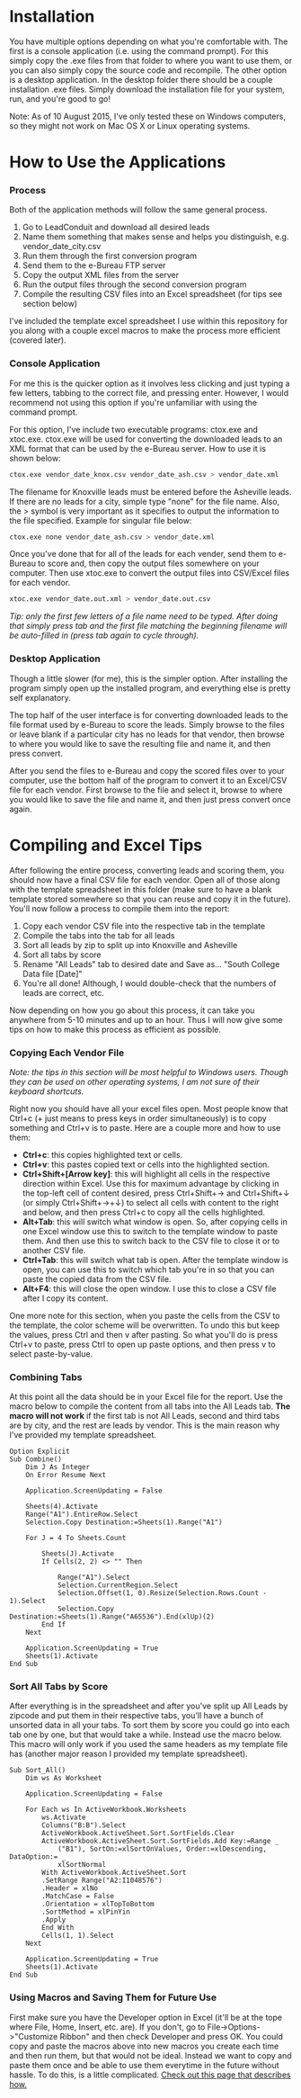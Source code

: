 Installation
=============

You have multiple options depending on what you're comfortable with. The first
is a console application (i.e. using the command prompt). For this simply copy
the .exe files from that folder to where you want to use them, or you can also
simply copy the source code and recompile. The other option is a desktop
application. In the desktop folder there should be a couple installation .exe
files. Simply download the installation file for your system, run, and you're good to go!

Note: As of 10 August 2015, I've only tested these on Windows computers, so they
might not work on Mac OS X or Linux operating systems.


How to Use the Applications
=============================

### Process

Both of the application methods will follow the same general process.

1. Go to LeadConduit and download all desired leads
2. Name them something that makes sense and helps you distinguish, e.g. vendor_date_city.csv
3. Run them through the first conversion program
4. Send them to the e-Bureau FTP server
5. Copy the output XML files from the server
6. Run the output files through the second conversion program
7. Compile the resulting CSV files into an Excel spreadsheet (for tips see section below)

I've included the template excel spreadsheet I use within this repository for you
along with a couple excel macros to make the process more efficient (covered later).

### Console Application

For me this is the quicker option as it involves less clicking and just typing
a few letters, tabbing to the correct file, and pressing enter. However, I 
would recommend not using this option if you're unfamiliar with using the 
command prompt.

For this option, I've include two executable programs: ctox.exe and xtoc.exe. ctox.exe 
will be used for converting the downloaded leads to an XML format that can be used
by the e-Bureau server. How to use it is shown below:

```bash
ctox.exe vendor_date_knox.csv vendor_date_ash.csv > vendor_date.xml
```

The filename for Knoxville leads must be entered before the Asheville leads. If there are
no leads for a city, simple type "none" for the file name. Also, the > symbol is very important
as it specifies to output the information to the file specified. Example for singular file below:

```bash
ctox.exe none vendor_date_ash.csv > vendor_date.xml
```

Once you've done that for all of the leads for each vender, send them to e-Bureau to score 
and, then copy the output files somewhere on your computer. Then use xtoc.exe to convert the output files into 
CSV/Excel files for each vendor.

```bash
xtoc.exe vendor_date.out.xml > vendor_date.out.csv
```

*Tip: only the first few letters of a file name need to be typed. After doing that simply press tab 
and the first file matching the beginning filename will be auto-filled in (press tab again to cycle through).*

### Desktop Application

Though a little slower (for me), this is the simpler option. After installing the program simply
open up the installed program, and everything else is pretty self explanatory. 

The top half of the user interface is for converting downloaded leads to the 
file format used by e-Bureau to score the leads. Simply browse to the files or 
leave blank if a particular city has no leads for that vendor, then browse to 
where you would like to save the resulting file and name it, and then press
convert.

After you send the files to e-Bureau and copy the scored files over to your computer,
use the bottom half of the program to convert it to an Excel/CSV file for each vendor. First browse
to the file and select it, browse to where you would like to save the file and name it, 
and then just press convert once again.


Compiling and Excel Tips
===========================

After following the entire process, converting leads and scoring them, you should
now have a final CSV file for each vendor. Open all of those along with the template
spreadsheet in this folder (make sure to have a blank template stored somewhere so 
that you can reuse and copy it in the future). You'll now follow a process to compile
them into the report:

1. Copy each vendor CSV file into the respective tab in the template
2. Compile the tabs into the tab for all leads
3. Sort all leads by zip to split up into Knoxville and Asheville
4. Sort all tabs by score
5. Rename "All Leads" tab to desired date and Save as... "South College Data file [Date]"
6. You're all done! Although, I would double-check that the numbers of leads are correct, etc.

Now depending on how you go about this process, it can take you anywhere from 5-10 
minutes and up to an hour. Thus I will now give some tips on how to make this
process as efficient as possible.

### Copying Each Vendor File

*Note: the tips in this section will be most helpful to Windows users. Though they can
be used on other operating systems, I am not sure of their keyboard shortcuts.*

Right now you should have all your excel files open. Most people know that Ctrl+c 
(+ just means to press keys in order simultaneously) is to copy something and 
Ctrl+v is to paste. Here are a couple more and how to use them:

- **Ctrl+c**: this copies highlighted text or cells.
- **Ctrl+v**: this pastes copied text or cells into the highlighted section.
- **Ctrl+Shift+[Arrow key]**: this will highlight all cells in the respective direction
within Excel. Use this for maximum advantage by clicking in the top-left cell of content
desired, press Ctrl+Shift+→ and Ctrl+Shift+↓ (or simply Ctrl+Shift+→+↓) to select all cells
with content to the right and below, and then press Ctrl+c to copy all the cells highlighted.
- **Alt+Tab**: this will switch what window is open. So, after copying cells in one Excel window
use this to switch to the template window to paste them. And then use this to switch back
to the CSV file to close it or to another CSV file.
- **Ctrl+Tab**: this will switch what tab is open. After the template window is open, you can
use this to switch which tab you're in so that you can paste the copied data from the CSV file.
- **Alt+F4**: this will close the open window. I use this to close a CSV file after I copy its
content.

One more note for this section, when you paste the cells from the CSV to the template,
the color scheme will be overwritten. To undo this but keep the values, press Ctrl and then v
after pasting. So what you'll do is press Ctrl+v to paste, press Ctrl to open up paste options, 
and then press v to select paste-by-value.

### Combining Tabs

At this point all the data should be in your Excel file for the report. Use the macro below 
to compile the content from all tabs into the All Leads tab. **The macro will not work** if 
the first tab is not All Leads, second and third tabs are by city, and the rest are leads 
by vendor. This is the main reason why I've provided my template spreadsheet.

```vba
Option Explicit
Sub Combine()
    Dim J As Integer
    On Error Resume Next
    
    Application.ScreenUpdating = False
    
    Sheets(4).Activate
    Range("A1").EntireRow.Select
    Selection.Copy Destination:=Sheets(1).Range("A1")
    
    For J = 4 To Sheets.Count
    
        Sheets(J).Activate
        If Cells(2, 2) <> "" Then
        
            Range("A1").Select
            Selection.CurrentRegion.Select
            Selection.Offset(1, 0).Resize(Selection.Rows.Count - 1).Select
            Selection.Copy Destination:=Sheets(1).Range("A65536").End(xlUp)(2)
        End If
    Next
    
    Application.ScreenUpdating = True
    Sheets(1).Activate
End Sub
```

### Sort All Tabs by Score

After everything is in the spreadsheet and after you've split up All Leads by zipcode
and put them in their respective tabs, you'll have a bunch of unsorted data in all your
tabs. To sort them by score you could go into each tab one by one, but that would take
a while. Instead use the macro below. This macro will only work if you used the same
headers as my template file has (another major reason I provided my template spreadsheet).

```vba
Sub Sort_All()
    Dim ws As Worksheet
    
    Application.ScreenUpdating = False
    
    For Each ws In ActiveWorkbook.Worksheets
        ws.Activate
        Columns("B:B").Select
        ActiveWorkbook.ActiveSheet.Sort.SortFields.Clear
        ActiveWorkbook.ActiveSheet.Sort.SortFields.Add Key:=Range _
            ("B1"), SortOn:=xlSortOnValues, Order:=xlDescending, DataOption:= _
            xlSortNormal
        With ActiveWorkbook.ActiveSheet.Sort
        .SetRange Range("A2:I1048576")
        .Header = xlNo
        .MatchCase = False
        .Orientation = xlTopToBottom
        .SortMethod = xlPinYin
        .Apply
        End With
        Cells(1, 1).Select
    Next
    
    Application.ScreenUpdating = True
    Sheets(1).Activate
End Sub
```

### Using Macros and Saving Them for Future Use

First make sure you have the Developer option in Excel (it'll be at the tope where File,
Home, Insert, etc. are). If you don't, go to File->Options->"Customize Ribbon" and then 
check Developer and press OK. You could copy and paste the macros above into new macros
you create each time and then run them, but that would not be ideal. Instead we want
to copy and paste them once and be able to use them everytime in the future without hassle.
To do this, is a little complicated. [Check out this page that describes how.](https://support.office.com/en-ca/article/Copy-your-macros-to-a-Personal-Macro-Workbook-aa439b90-f836-4381-97f0-6e4c3f5ee566 "Save Macros for Future Use")